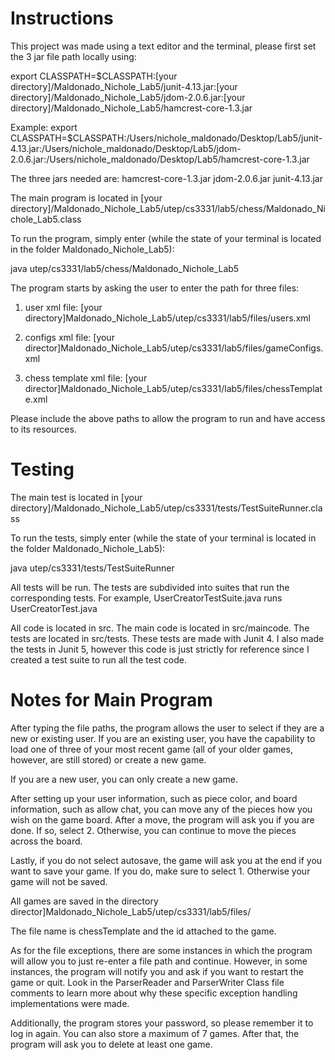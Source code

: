 # Instructions

This project was made using a text editor and the terminal, please first set the 3 jar file path locally using:

export CLASSPATH=$CLASSPATH:[your directory]/Maldonado_Nichole_Lab5/junit-4.13.jar:[your directory]/Maldonado_Nichole_Lab5/jdom-2.0.6.jar:[your directory]/Maldonado_Nichole_Lab5/hamcrest-core-1.3.jar

Example:
export CLASSPATH=$CLASSPATH:/Users/nichole_maldonado/Desktop/Lab5/junit-4.13.jar:/Users/nichole_maldonado/Desktop/Lab5/jdom-2.0.6.jar:/Users/nichole_maldonado/Desktop/Lab5/hamcrest-core-1.3.jar

The three jars needed are:
hamcrest-core-1.3.jar
jdom-2.0.6.jar
junit-4.13.jar

The main program is located in [your directory]/Maldonado_Nichole_Lab5/utep/cs3331/lab5/chess/Maldonado_Nichole_Lab5.class

To run the program, simply enter (while the state of your terminal is located in the folder Maldonado_Nichole_Lab5):

java utep/cs3331/lab5/chess/Maldonado_Nichole_Lab5

The program starts by asking the user to enter the path for three files:

1. user xml file:
	[your directory]Maldonado_Nichole_Lab5/utep/cs3331/lab5/files/users.xml

2. configs xml file:
	[your director]Maldonado_Nichole_Lab5/utep/cs3331/lab5/files/gameConfigs.xml

3. chess template xml file:
	[your director]Maldonado_Nichole_Lab5/utep/cs3331/lab5/files/chessTemplate.xml

Please include the above paths to allow the program to run and have access to its resources.

# Testing

The main test is located in [your directory]/Maldonado_Nichole_Lab5/utep/cs3331/tests/TestSuiteRunner.class

To run the tests, simply enter (while the state of your terminal is located in the folder Maldonado_Nichole_Lab5):

java utep/cs3331/tests/TestSuiteRunner

All tests will be run. The tests are subdivided into suites that run the corresponding tests. For example, UserCreatorTestSuite.java runs UserCreatorTest.java

All code is located in src. The main code is located in src/maincode. The tests are located in src/tests. These tests are made with Junit 4. I also made the tests in Junit 5, however this code is just strictly for reference since I created a test suite to run all the test code.

# Notes for Main Program

After typing the file paths, the program allows the user to select if they are a new or existing user. If you are an existing user, you have the capability to load one of three of your most recent game (all of your older games, however, are still stored) or create a new game.

If you are a new user, you can only create a new game.

After setting up your user information, such as piece color, and board information, such as allow chat, you can move any of the pieces how you wish on the game board. After a move, the program will ask you if you are done. If so, select 2. Otherwise, you can continue to move the pieces across the board.

Lastly, if you do not select autosave, the game will ask you at the end if you want to save your game. If you do, make sure to select 1. Otherwise your game will not be saved.

All games are saved in the directory director]Maldonado_Nichole_Lab5/utep/cs3331/lab5/files/

The file name is chessTemplate and the id attached to the game.

As for the file exceptions, there are some instances in which the program will allow you to just re-enter a file path and continue. However, in some instances, the program will notify you and ask if you want to restart the game or quit.  Look in the ParserReader and ParserWriter Class file comments to learn more about why these specific exception handling  implementations were made.

Additionally, the program stores your password, so please remember it to log in again. You can also store
a maximum of 7 games. After that, the program will ask you to delete at least one game. 

